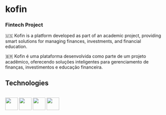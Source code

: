 # <left> kofin</left>

<h3>Fintech Project</h3>
<p>🇺🇸 Kofin is a platform developed as part of an academic project, providing smart solutions for managing finances, investments, and financial education.</p>

<p>🇧🇷 Kofin é uma plataforma desenvolvida como parte de um projeto acadêmico, oferecendo soluções inteligentes para gerenciamento de finanças, investimentos e educação financeira.</p>

## Technologies

</br><img src="https://cdn.jsdelivr.net/gh/devicons/devicon/icons/figma/figma-original.svg" width="40" height="40"/> 
<img src="https://cdn.jsdelivr.net/gh/devicons/devicon/icons/html5/html5-original.svg" width="40" height="40" />
<img src="https://cdn.jsdelivr.net/gh/devicons/devicon/icons/css3/css3-original.svg" width="40" height="40" />
<img src="https://cdn.jsdelivr.net/gh/devicons/devicon/icons/bootstrap/bootstrap-original.svg" width="40" height="40" />
